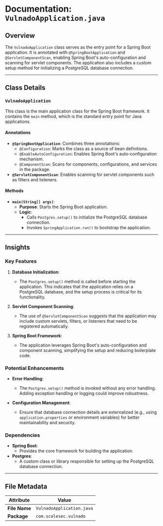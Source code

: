 # Documentation: `VulnadoApplication.java`

## Overview
The `VulnadoApplication` class serves as the entry point for a Spring Boot application. It is annotated with `@SpringBootApplication` and `@ServletComponentScan`, enabling Spring Boot's auto-configuration and scanning for servlet components. The application also includes a custom setup method for initializing a PostgreSQL database connection.

---

## Class Details

### `VulnadoApplication`
This class is the main application class for the Spring Boot framework. It contains the `main` method, which is the standard entry point for Java applications.

#### Annotations
- **`@SpringBootApplication`**: Combines three annotations:
  - `@Configuration`: Marks the class as a source of bean definitions.
  - `@EnableAutoConfiguration`: Enables Spring Boot's auto-configuration mechanism.
  - `@ComponentScan`: Scans for components, configurations, and services in the package.
- **`@ServletComponentScan`**: Enables scanning for servlet components such as filters and listeners.

#### Methods
- **`main(String[] args)`**:
  - **Purpose**: Starts the Spring Boot application.
  - **Logic**:
    - Calls `Postgres.setup()` to initialize the PostgreSQL database connection.
    - Invokes `SpringApplication.run()` to bootstrap the application.

---

## Insights

### Key Features
1. **Database Initialization**:
   - The `Postgres.setup()` method is called before starting the application. This indicates that the application relies on a PostgreSQL database, and the setup process is critical for its functionality.

2. **Servlet Component Scanning**:
   - The use of `@ServletComponentScan` suggests that the application may include custom servlets, filters, or listeners that need to be registered automatically.

3. **Spring Boot Framework**:
   - The application leverages Spring Boot's auto-configuration and component scanning, simplifying the setup and reducing boilerplate code.

### Potential Enhancements
- **Error Handling**:
  - The `Postgres.setup()` method is invoked without any error handling. Adding exception handling or logging could improve robustness.
  
- **Configuration Management**:
  - Ensure that database connection details are externalized (e.g., using `application.properties` or environment variables) for better maintainability and security.

### Dependencies
- **Spring Boot**:
  - Provides the core framework for building the application.
- **Postgres**:
  - A custom class or library responsible for setting up the PostgreSQL database connection.

---

## File Metadata

| **Attribute**       | **Value**                |
|----------------------|--------------------------|
| **File Name**        | `VulnadoApplication.java` |
| **Package**          | `com.scalesec.vulnado`   |
